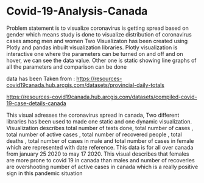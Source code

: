 # Covid-19-Analysis-Canada
Problem statement is to visualize coronavirus is getting spread based on gender which means study is done to visualize distribution of coronavirus cases among men and women Two Visualizaton has been created using Plotly and pandas inbuilt visualization libraries. Plotly visualization is interactive one where the parameters can be turned on and off and on hover, we can see the data value. Other one is static showing line graphs of all the parameters and comparison can be done


data has been Taken from :
https://resources-covid19canada.hub.arcgis.com/datasets/provincial-daily-totals

https://resources-covid19canada.hub.arcgis.com/datasets/compiled-covid-19-case-details-canada

This visual adresses the coronavirus spread in canada, Two different libraries has been used to made one static and one dynamic visualization. Visualization describes total number of tests done, total number of cases , total number of active cases , total number of recovered people , total deaths , total number of cases in male and total number of cases in female which are represented with date reference. This data is for all over canada from january 25 2020 to may 17 2020.
This visual describes that females are more prone to covid 19 in canada than males and number of recoveries are overshooting number of active cases in canada which is a really positive sign in this pandemic situation

